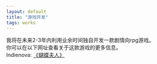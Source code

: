 ```yaml
---
layout: default
title: "游戏开发"
tags: works
---
```


我将在未来2-3年内利用业余时间独自开发一款剧情向rpg游戏。  
你可以在以下网址查看关于这款游戏的更多信息。  
Indienova: [《蝴蝶夫人》](https://indienova.com/g/MadameButterfly)
